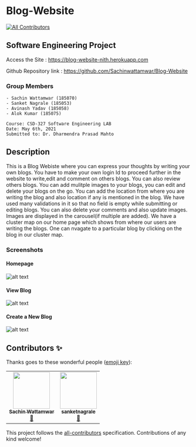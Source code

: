 # Blog-Website
<!-- ALL-CONTRIBUTORS-BADGE:START - Do not remove or modify this section -->
[![All Contributors](https://img.shields.io/badge/all_contributors-2-orange.svg?style=flat-square)](#contributors-)
<!-- ALL-CONTRIBUTORS-BADGE:END -->

## Software Engineering Project 

Access the Site        : https://blog-website-nith.herokuapp.com

Github Repository link : https://github.com/Sachinwattamwar/Blog-Website

### Group Members
    - Sachin Wattamwar (185070)
    - Sanket Nagrale (185053)
    - Avinash Yadav (185058)
    - Alok Kumar (185075)

    Course: CSD-327 Software Engineering LAB
    Date: May 6th, 2021
    Submitted to: Dr. Dharmendra Prasad Mahto

## Description
This is a Blog Webiste where you can express your thoughts by writing your own blogs. You have to make your own login Id to proceed further in the website to write,edit and comment on others blogs. You can also review others blogs. You can add mulitple images to your blogs, you can edit and delete your blogs on the go. You can add the location from where you are writing the blog and also location if any is mentioned in the blog. We have used many validations in it so that no field is empty while submitting or editing blogs.
You can also delete your comments and also update images. Images are displayed in the carousel(if multiple are added). We have a cluster map on our home page which shows from where our users are writing the blogs. One can nvagate to a particular blog by clicking on the blog in our cluster map.




### Screenshots

#### Homepage
 ![alt text](https://i.imgur.com/kMq70pu.png)
 
#### View Blog
 ![alt text](https://i.imgur.com/LeJOmTg.png)
 
 #### Create a New Blog
 ![alt text](https://i.imgur.com/hozObHX.png)

## Contributors ✨

Thanks goes to these wonderful people ([emoji key](https://allcontributors.org/docs/en/emoji-key)):

<!-- ALL-CONTRIBUTORS-LIST:START - Do not remove or modify this section -->
<!-- prettier-ignore-start -->
<!-- markdownlint-disable -->
<table>
  <tr>
    <td align="center"><a href="https://github.com/Sachinwattamwar"><img src="https://avatars.githubusercontent.com/u/43489632?v=4?s=100" width="100px;" alt=""/><br /><sub><b>Sachin Wattamwar</b></sub></a><br /><a href="#design-Sachinwattamwar" title="Blogposts">📝</a></td>
    <td align="center"><a href="https://github.com/sanketnagrale"><img src="https://avatars.githubusercontent.com/u/61420551?v=4?s=100" width="100px;" alt=""/><br /><sub><b>sanketnagrale</b></sub></a><br /><a href="#blog-sanketnagrale" title="Design">🎨</a></td>
  </tr>
</table>

<!-- markdownlint-restore -->
<!-- prettier-ignore-end -->

<!-- ALL-CONTRIBUTORS-LIST:END -->

This project follows the [all-contributors](https://github.com/all-contributors/all-contributors) specification. Contributions of any kind welcome!
